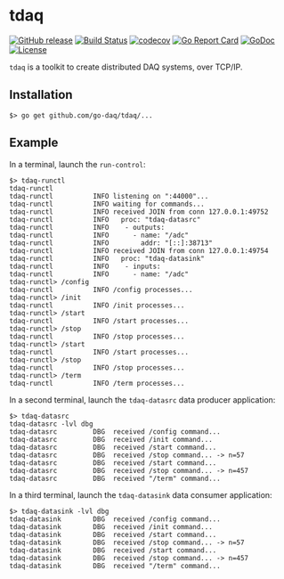 # tdaq

[![GitHub release](https://img.shields.io/github/release/go-daq/tdaq.svg)](https://github.com/go-daq/tdaq/releases)
[![Build Status](https://travis-ci.org/go-daq/tdaq.svg?branch=master)](https://travis-ci.org/go-daq/tdaq)
[![codecov](https://codecov.io/gh/go-daq/tdaq/branch/master/graph/badge.svg)](https://codecov.io/gh/go-daq/tdaq)
[![Go Report Card](https://goreportcard.com/badge/github.com/go-daq/tdaq)](https://goreportcard.com/report/github.com/go-daq/tdaq)
[![GoDoc](https://godoc.org/github.com/go-daq/tdaq?status.svg)](https://godoc.org/github.com/go-daq/tdaq)
[![License](https://img.shields.io/badge/License-BSD--3-blue.svg)](https://github.com/go-daq/tdaq/license)

`tdaq` is a toolkit to create distributed DAQ systems, over TCP/IP.

## Installation

```
$> go get github.com/go-daq/tdaq/...
```

## Example

In a terminal, launch the `run-control`:

```
$> tdaq-runctl
tdaq-runctl 
tdaq-runctl          INFO listening on ":44000"...
tdaq-runctl          INFO waiting for commands...
tdaq-runctl          INFO received JOIN from conn 127.0.0.1:49752
tdaq-runctl          INFO   proc: "tdaq-datasrc"
tdaq-runctl          INFO    - outputs:
tdaq-runctl          INFO      - name: "/adc"
tdaq-runctl          INFO        addr: "[::]:38713"
tdaq-runctl          INFO received JOIN from conn 127.0.0.1:49754
tdaq-runctl          INFO   proc: "tdaq-datasink"
tdaq-runctl          INFO    - inputs:
tdaq-runctl          INFO      - name: "/adc"
tdaq-runctl> /config
tdaq-runctl          INFO /config processes...
tdaq-runctl> /init
tdaq-runctl          INFO /init processes...
tdaq-runctl> /start
tdaq-runctl          INFO /start processes...
tdaq-runctl> /stop
tdaq-runctl          INFO /stop processes...
tdaq-runctl> /start
tdaq-runctl          INFO /start processes...
tdaq-runctl> /stop
tdaq-runctl          INFO /stop processes...
tdaq-runctl> /term
tdaq-runctl          INFO /term processes...
```

In a second terminal, launch the `tdaq-datasrc` data producer application:

```
$> tdaq-datasrc
tdaq-datasrc -lvl dbg
tdaq-datasrc         DBG  received /config command...
tdaq-datasrc         DBG  received /init command...
tdaq-datasrc         DBG  received /start command...
tdaq-datasrc         DBG  received /stop command... -> n=57
tdaq-datasrc         DBG  received /start command...
tdaq-datasrc         DBG  received /stop command... -> n=457
tdaq-datasrc         DBG  received "/term" command...
```

In a third terminal, launch the `tdaq-datasink` data consumer application:

```
$> tdaq-datasink -lvl dbg
tdaq-datasink        DBG  received /config command...
tdaq-datasink        DBG  received /init command...
tdaq-datasink        DBG  received /start command...
tdaq-datasink        DBG  received /stop command... -> n=57
tdaq-datasink        DBG  received /start command...
tdaq-datasink        DBG  received /stop command... -> n=457
tdaq-datasink        DBG  received "/term" command...
```
